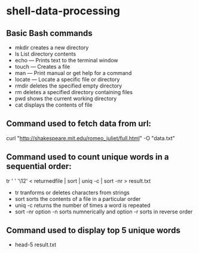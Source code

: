 # shell-data-processing
## Basic Bash commands
- mkdir creates a new directory
- ls List directory contents
- echo — Prints text to the terminal window
- touch — Creates a file
- man — Print manual or get help for a command
- locate — Locate a specific file or directory
- rmdir deletes the specified empty directory
- rm deletes a specified directory containing files
- pwd shows the current working directory
- cat displays the contents of file
## Command used to fetch data from url:
curl "http://shakespeare.mit.edu/romeo_juliet/full.html" -O "data.txt"
## Command used to count unique words in a sequential order:
tr ' ' '\12' < returnedfile | sort | uniq -c | sort -nr > result.txt

- tr tranforms or deletes characters from strings
- sort sorts the contents of a file in a particular order
- uniq -c returns the number of times a word is repeated
- sort -nr option -n sorts numnerically and option -r sorts in reverse order
## Command used to display top 5 unique words
- head-5 result.txt

